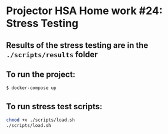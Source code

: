 # Projector HSA Home work #24: Stress Testing

## Results of the stress testing are in the `./scripts/results` folder

## To run the project:

```bash
$ docker-compose up
```

## To run stress test scripts:

```bash
chmod +x ./scripts/load.sh
./scripts/load.sh
```
